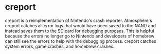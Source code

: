# creport
creport is a reimplementation of Nintendo's crash reporter. Atmosphère's creport catches all error logs that would have been saved to the NAND and instead saves them to the SD card for debugging purposes. This is helpful because the errors no longer go to Nintendo and developers of homebrew can still see the errors to help with the debugging process. creport catches system errors, game crashes, and homebrew crashes.
